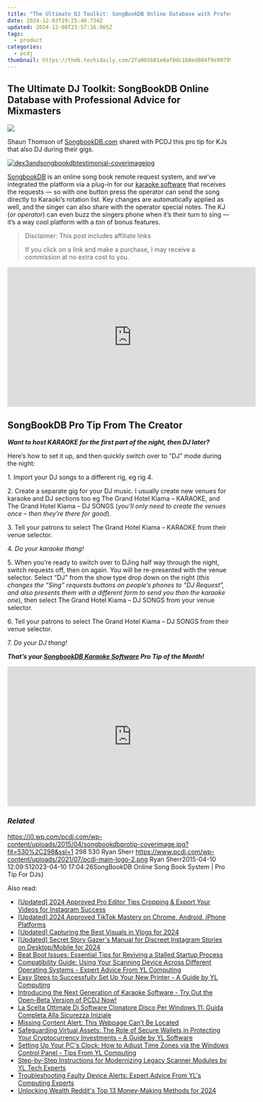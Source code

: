 ```yaml
---
title: "The Ultimate DJ Toolkit: SongBookDB Online Database with Professional Advice for Mixmasters"
date: 2024-12-03T19:25:40.734Z
updated: 2024-12-08T23:57:16.965Z
tags:
  - product
categories:
  - pcdj
thumbnail: https://thmb.techidaily.com/2fa065b01e8af0dc1b8ed804f9e907992c266eafc79a7e5299f5ab35185928a4.jpg
---
```


## The Ultimate DJ Toolkit: SongBookDB Online Database with Professional Advice for Mixmasters

[![](https://i0.wp.com/pcdj.com/wp-content/uploads/2015/04/songbookdbprotip-coverimage.jpg?resize=530%2C298&ssl=1)](https://i0.wp.com/pcdj.com/wp-content/uploads/2015/04/songbookdbprotip-coverimage.jpg?fit=530%2C298&ssl=1 "songbookdbprotip-coverimage")

Shaun Thomson of [SongbookDB.com](https://www.songbookdb.com/) shared with PCDJ this pro tip for KJs that also DJ during their gigs.

[![](https://i2.wp.com/pcdj.com/wp-content/uploads/2014/12/dex3andsongbookdbtestimonial-coverimagejpg.jpg?fit=300%2C169&ssl=1 "dex3andsongbookdbtestimonial-coverimagejpg")](https://pcdj.com/user-testimonial-using-dex-3-and-songbookdb/)

[SongbookDB](https://tools.techidaily.com/pcdj/products/) is an online song book remote request system, and we’ve integrated the platform via a plug-in for our [karaoke software](https://tools.techidaily.com/pcdj/products/) that receives the requests — so with one button press the operator can send the song directly to Karaoki’s rotation list. Key changes are automatically applied as well, and the singer can also share with the operator special notes. The KJ (_or operator_) can even buzz the singers phone when it’s their turn to sing — it’s a way cool platform with a _ton_ of bonus features.

>  Disclaimer: This post includes affiliate links
>
>  If you click on a link and make a purchase, I may receive a commission at no extra cost to you.
>

<!-- affiliate ads begin -->
<iframe width="560" height="315" src="https://www.youtube.com/embed/oySc0DiqmKc?si=8pynRzuhlq2RUPZ6" title="YouTube video player" frameborder="0" allow="accelerometer; autoplay; clipboard-write; encrypted-media; gyroscope; picture-in-picture; web-share" referrerpolicy="strict-origin-when-cross-origin" allowfullscreen></iframe>
<!-- affiliate ads end -->

## SongBookDB Pro Tip From The Creator

**_Want to host KARAOKE for the first part of the night, then DJ later?_**

Here’s how to set it up, and then quickly switch over to “DJ” mode during the night:

1\. Import your DJ songs to a different rig, eg rig 4.

2\. Create a separate gig for your DJ music. I usually create new venues for karaoke and DJ sections too eg The Grand Hotel Kiama – KARAOKE, and The Grand Hotel Kiama – DJ SONGS (_you’ll only need to create the venues once – then they’re there for good_).

3\. Tell your patrons to select The Grand Hotel Kiama – KARAOKE from their venue selector.

4\. _Do your karaoke thang!_

5\. When you’re ready to switch over to DJing half way through the night, switch requests off, then on again. You will be re-presented with the venue selector. Select “DJ” from the show type drop down on the right (_this changes the “Sing” requests buttons on people’s phones to “DJ Request”, and also presents them with a different form to send you than the karaoke one_), then select The Grand Hotel Kiama – DJ SONGS from your venue selector.

6\. Tell your patrons to select The Grand Hotel Kiama – DJ SONGS from their venue selector.

7\. _Do your DJ thang!_

_**That’s your [SongbookDB Karaoke Software](https://tools.techidaily.com/pcdj/products/) Pro Tip of the Month!**_

<!-- affiliate ads begin -->
<iframe width="560" height="315" src="https://www.youtube.com/embed/GFHH14XlFCk?si=2HcjQbDx5eG0ZQAt" title="YouTube video player" frameborder="0" allow="accelerometer; autoplay; clipboard-write; encrypted-media; gyroscope; picture-in-picture; web-share" referrerpolicy="strict-origin-when-cross-origin" allowfullscreen></iframe>
<!-- affiliate ads end -->

### _Related_

https://i0.wp.com/pcdj.com/wp-content/uploads/2015/04/songbookdbprotip-coverimage.jpg?fit=530%2C298&ssl=1 298 530 Ryan Sherr https://www.pcdj.com/wp-content/uploads/2021/07/pcdj-main-logo-2.png Ryan Sherr2015-04-10 12:09:512023-04-10 17:04:26SongBookDB Online Song Book System | Pro Tip For DJs}

<ins class="adsbygoogle"
     style="display:block"
     data-ad-format="autorelaxed"
     data-ad-client="ca-pub-7571918770474297"
     data-ad-slot="1223367746"></ins>

<ins class="adsbygoogle"
     style="display:block"
     data-ad-client="ca-pub-7571918770474297"
     data-ad-slot="8358498916"
     data-ad-format="auto"
     data-full-width-responsive="true"></ins>

<span class="atpl-alsoreadstyle">Also read:</span>
<div><ul>
<li><a href="https://instagram-video-files.techidaily.com/updated-2024-approved-pro-editor-tips-cropping-and-export-your-videos-for-instagram-success/"><u>[Updated] 2024 Approved Pro Editor Tips Cropping & Export Your Videos for Instagram Success</u></a></li>
<li><a href="https://tiktok-video-recordings.techidaily.com/updated-2024-approved-tiktok-mastery-on-chrome-android-iphone-platforms/"><u>[Updated] 2024 Approved TikTok Mastery on Chrome, Android, iPhone Platforms</u></a></li>
<li><a href="https://facebook-record-videos.techidaily.com/updated-capturing-the-best-visuals-in-vlogs-for-2024/"><u>[Updated] Capturing the Best Visuals in Vlogs for 2024</u></a></li>
<li><a href="https://instagram-clips.techidaily.com/updated-secret-story-gazers-manual-for-discreet-instagram-stories-on-desktopmobile-for-2024/"><u>[Updated] Secret Story Gazer's Manual for Discreet Instagram Stories on Desktop/Mobile for 2024</u></a></li>
<li><a href="https://common-error.techidaily.com/beat-boot-issues-essential-tips-for-reviving-a-stalled-startup-process/"><u>Beat Boot Issues: Essential Tips for Reviving a Stalled Startup Process</u></a></li>
<li><a href="https://win-exclusive.techidaily.com/compatibility-guide-using-your-scanning-device-across-different-operating-systems-expert-advice-from-yl-computing/"><u>Compatibility Guide: Using Your Scanning Device Across Different Operating Systems - Expert Advice From YL Computing</u></a></li>
<li><a href="https://win-exclusive.techidaily.com/easy-steps-to-successfully-set-up-your-new-printer-a-guide-by-yl-computing/"><u>Easy Steps to Successfully Set Up Your New Printer - A Guide by YL Computing</u></a></li>
<li><a href="https://win-exclusive.techidaily.com/introducing-the-next-generation-of-karaoke-software-try-out-the-open-beta-version-of-pcdj-now/"><u>Introducing the Next Generation of Karaoke Software - Try Out the Open-Beta Version of PCDJ Now!</u></a></li>
<li><a href="https://discover-forum.techidaily.com/la-scelta-ottimale-di-software-clonatore-disco-per-windows-11-guida-completa-alla-sicurezza-iniziale/"><u>La Scelta Ottimale Di Software Clonatore Disco Per Windows 11: Guida Completa Alla Sicurezza Iniziale</u></a></li>
<li><a href="https://win-latest.techidaily.com/missing-content-alert-this-webpage-cant-be-located/"><u>Missing Content Alert: This Webpage Can’t Be Located</u></a></li>
<li><a href="https://win-exclusive.techidaily.com/safeguarding-virtual-assets-the-role-of-secure-wallets-in-protecting-your-cryptocurrency-investments-a-guide-by-yl-software/"><u>Safeguarding Virtual Assets: The Role of Secure Wallets in Protecting Your Cryptocurrency Investments – A Guide by YL Software</u></a></li>
<li><a href="https://win-exclusive.techidaily.com/setting-up-your-pcs-clock-how-to-adjust-time-zones-via-the-windows-control-panel-tips-from-yl-computing/"><u>Setting Up Your PC's Clock: How to Adjust Time Zones via the Windows Control Panel - Tips From YL Computing</u></a></li>
<li><a href="https://win-exclusive.techidaily.com/step-by-step-instructions-for-modernizing-legacy-scanner-modules-by-yl-tech-experts/"><u>Step-by-Step Instructions for Modernizing Legacy Scanner Modules by YL Tech Experts</u></a></li>
<li><a href="https://win-exclusive.techidaily.com/troubleshooting-faulty-device-alerts-expert-advice-from-yls-computing-experts/"><u>Troubleshooting Faulty Device Alerts: Expert Advice From YL's Computing Experts</u></a></li>
<li><a href="https://some-guidance.techidaily.com/unlocking-wealth-reddits-top-13-money-making-methods-for-2024/"><u>Unlocking Wealth Reddit's Top 13 Money-Making Methods for 2024</u></a></li>
</ul></div>

